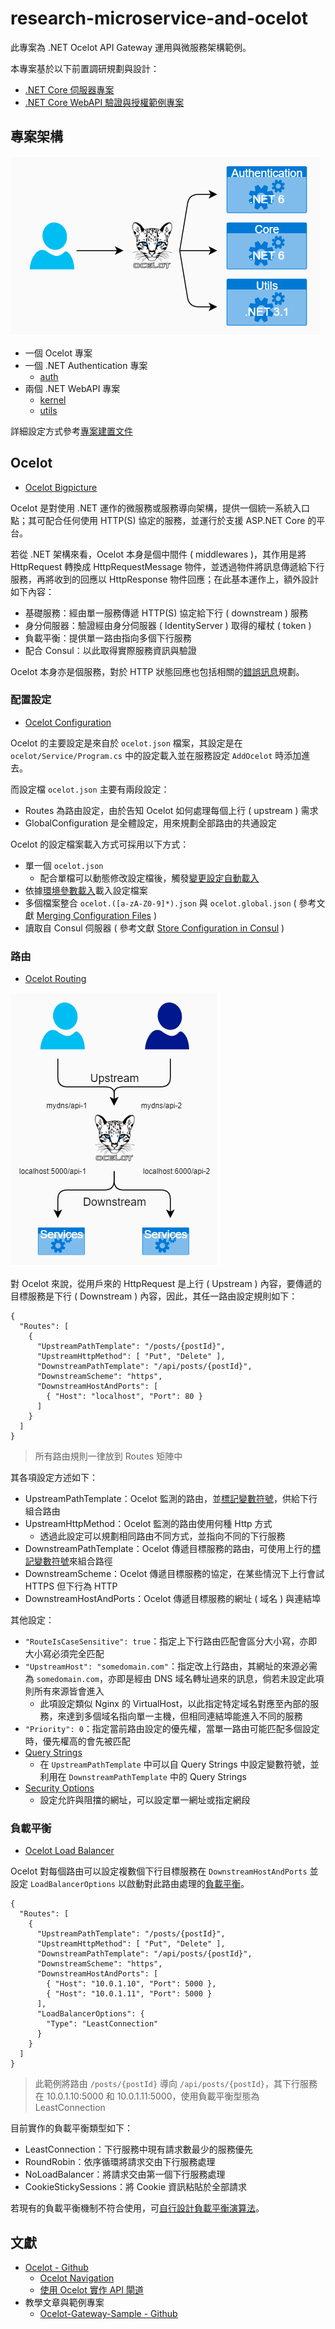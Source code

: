 # research-microservice-and-ocelot

此專案為 .NET Ocelot API Gateway 運用與微服務架構範例。

本專案基於以下前置調研規劃與設計：

+ [.NET Core 伺服器專案](https://github.com/eastmoon/infra-dotnet-webapi)
+ [.NET Core WebAPI 驗證與授權範例專案](https://github.com/eastmoon/research-dotnet-auth-webapi-project)

## 專案架構

![](./doc/img/ocelot-demo-system.png)

+ 一個 Ocelot 專案
+ 一個 .NET Authentication 專案
    - [auth](./app/auth)
+ 兩個 .NET WebAPI 專案
    - [kernel](./app/kernel)
    - [utils](./app/utils)

詳細設定方式參考[專案建置文件](./doc/ocelot-project-design.md)

## Ocelot

+ [Ocelot Bigpicture](https://ocelot.readthedocs.io/en/latest/introduction/bigpicture.html)

Ocelot 是對使用 .NET 運作的微服務或服務導向架構，提供一個統一系統入口點；其可配合任何使用 HTTP(S) 協定的服務，並運行於支援 ASP.NET Core 的平台。

若從 .NET 架構來看，Ocelot 本身是個中間件 ( middlewares )，其作用是將 HttpRequest 轉換成 HttpRequestMessage 物件，並透過物件將訊息傳遞給下行服務，再將收到的回應以 HttpResponse 物件回應；在此基本運作上，額外設計如下內容：

+ 基礎服務：經由單一服務傳遞 HTTP(S) 協定給下行 ( downstream ) 服務
+ 身分伺服器：驗證經由身分伺服器 ( IdentityServer ) 取得的權杖 ( token )
+ 負載平衡：提供單一路由指向多個下行服務
+ 配合 Consul：以此取得實際服務資訊與驗證

Ocelot 本身亦是個服務，對於 HTTP 狀態回應也包括相關的[錯誤訊息](https://ocelot.readthedocs.io/en/latest/features/errorcodes.html)規劃。

### 配置設定

+ [Ocelot Configuration](https://ocelot.readthedocs.io/en/latest/features/configuration.html)

Ocelot 的主要設定是來自於 ```ocelot.json``` 檔案，其設定是在 ```ocelot/Service/Program.cs``` 中的設定載入並在服務設定 ```AddOcelot``` 時添加進去。

而設定檔 ```ocelot.json``` 主要有兩段設定：

+ Routes 為路由設定，由於告知 Ocelot 如何處理每個上行 ( upstream ) 需求
+ GlobalConfiguration 是全體設定，用來規劃全部路由的共通設定

Ocelot 的設定檔案載入方式可採用以下方式：

+ 單一個 ```ocelot.json```
    - 配合單檔可以動態修改設定檔後，觸發[變更設定自動載入](https://ocelot.readthedocs.io/en/latest/features/configuration.html#reload-json-config-on-change)
+ 依據[環境參數載入](https://ocelot.readthedocs.io/en/latest/features/configuration.html#multiple-environments)載入設定檔案
+ 多個檔案整合 ```ocelot.([a-zA-Z0-9]*).json``` 與 ```ocelot.global.json``` ( 參考文獻 [Merging Configuration Files](https://ocelot.readthedocs.io/en/latest/features/configuration.html#merging-configuration-files) )
+ 讀取自 Consul 伺服器 ( 參考文獻 [Store Configuration in Consul](https://ocelot.readthedocs.io/en/latest/features/configuration.html#store-configuration-in-consul) )

### 路由

+ [Ocelot Routing](https://ocelot.readthedocs.io/en/latest/features/routing.html)

![](./doc/img/ocelot-route.png)

對 Ocelot 來說，從用戶來的 HttpRequest 是上行 ( Upstream ) 內容，要傳遞的目標服務是下行 ( Downstream ) 內容，因此，其任一路由設定規則如下：

```
{
  "Routes": [
    {
      "UpstreamPathTemplate": "/posts/{postId}",
      "UpstreamHttpMethod": [ "Put", "Delete" ],
      "DownstreamPathTemplate": "/api/posts/{postId}",
      "DownstreamScheme": "https",
      "DownstreamHostAndPorts": [
        { "Host": "localhost", "Port": 80 }
      ]
    }
  ]
}
```
> 所有路由規則一律放到 Routes 矩陣中

其各項設定方述如下：

+ UpstreamPathTemplate：Ocelot 監測的路由，並[標記變數符號](https://ocelot.readthedocs.io/en/latest/features/routing.html#placeholders)，供給下行組合路由
+ UpstreamHttpMethod：Ocelot 監測的路由使用何種 Http 方式
    - 透過此設定可以規劃相同路由不同方式，並指向不同的下行服務
+ DownstreamPathTemplate：Ocelot 傳遞目標服務的路由，可使用上行的[標記變數符號](https://ocelot.readthedocs.io/en/latest/features/routing.html#placeholders)來組合路徑
+ DownstreamScheme：Ocelot 傳遞目標服務的協定，在某些情況下上行會試 HTTPS 但下行為 HTTP
+ DownstreamHostAndPorts：Ocelot 傳遞目標服務的網址 ( 域名 ) 與連結埠

其他設定：

+ ```"RouteIsCaseSensitive": true```：指定上下行路由匹配會區分大小寫，亦即大小寫必須完全匹配
+ ```"UpstreamHost": "somedomain.com"```：指定改上行路由，其網址的來源必需為 ```somedomain.com```，亦即是經由 DNS 域名轉址過來的訊息，倘若未設定此項則所有來源皆會進入
    - 此項設定類似 Nginx 的 VirtualHost，以此指定特定域名對應至內部的服務，來達到多個域名指向單一主機，但相同連結埠能進入不同的服務
+ ```"Priority": 0```：指定當前路由設定的優先權，當單一路由可能匹配多個設定時，優先權高的會先被匹配
+ [Query Strings](https://ocelot.readthedocs.io/en/latest/features/routing.html#query-strings)
    - 在 ```UpstreamPathTemplate``` 中可以自 Query Strings 中設定變數符號，並利用在 ```DownstreamPathTemplate``` 中的 Query Strings
+ [Security Options](https://ocelot.readthedocs.io/en/latest/features/routing.html#security-options)
    - 設定允許與阻擋的網址，可以設定單一網址或指定網段

### 負載平衡

+ [Ocelot Load Balancer](https://ocelot.readthedocs.io/en/latest/features/loadbalancer.html)

Ocelot 對每個路由可以設定複數個下行目標服務在 ```DownstreamHostAndPorts``` 並設定 ```LoadBalancerOptions``` 以啟動對此路由處理的[負載平衡](https://aws.amazon.com/tw/what-is/load-balancing/)。

```
{
  "Routes": [
    {
      "UpstreamPathTemplate": "/posts/{postId}",
      "UpstreamHttpMethod": [ "Put", "Delete" ],
      "DownstreamPathTemplate": "/api/posts/{postId}",
      "DownstreamScheme": "https",
      "DownstreamHostAndPorts": [
        { "Host": "10.0.1.10", "Port": 5000 },
        { "Host": "10.0.1.11", "Port": 5000 }
      ],
      "LoadBalancerOptions": {
        "Type": "LeastConnection"
      }
    }
  ]
}
```
> 此範例將路由 ```/posts/{postId}``` 導向 ```/api/posts/{postId}```，其下行服務在 10.0.1.10:5000 和 10.0.1.11:5000，使用負載平衡型態為 LeastConnection

目前實作的負載平衡類型如下：

+ LeastConnection：下行服務中現有請求數最少的服務優先
+ RoundRobin：依序循環將請求交由下行服務處理
+ NoLoadBalancer：將請求交由第一個下行服務處理
+ CookieStickySessions：將 Cookie 資訊粘貼於全部請求

若現有的負載平衡機制不符合使用，可[自行設計負載平衡演算法](https://ocelot.readthedocs.io/en/latest/features/loadbalancer.html#custom-load-balancers)。

## 文獻

+ [Ocelot - Github](https://github.com/ThreeMammals/Ocelot)
    - [Ocelot Navigation](https://ocelot.readthedocs.io/en/latest/introduction/gettingstarted.html)
    - [使用 Ocelot 實作 API 閘道](https://learn.microsoft.com/zh-tw/dotnet/architecture/microservices/multi-container-microservice-net-applications/implement-api-gateways-with-ocelot)
+ 教學文章與範例專案
    - [Ocelot-Gateway-Sample - Github](https://github.com/PasinduUmayanga/Ocelot-Gateway-Sample)
